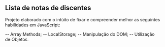 ## Lista de notas de discentes

Projeto elaborado com o intúito de fixar e compreender melhor as seguintes habilidades em JavaScript:

-- Array Methods;
-- LocalStorage;
-- Manipulação do DOM;
-- Utilização de Objetos.